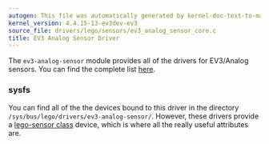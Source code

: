 ```yaml
---
autogen: This file was automatically generated by kernel-doc-text-to-markdown.py
kernel_version: 4.4.15-13-ev3dev-ev3
source_file: drivers/lego/sensors/ev3_analog_sensor_core.c
title: EV3 Analog Sensor Driver
---
```


The `ev3-analog-sensor` module provides all of the drivers for EV3/Analog
sensors. You can find the complete list [here][supported sensors].

### sysfs

You can find all of the the devices bound to this driver in the directory
`/sys/bus/lego/drivers/ev3-analog-sensor/`. However, these drivers provide a
[lego-sensor class] device, which is where all the really useful attributes
are.

[lego-sensor class]: /docs/drivers/lego-sensor-class
[supported sensors]: /docs/sensors#supported-sensors

